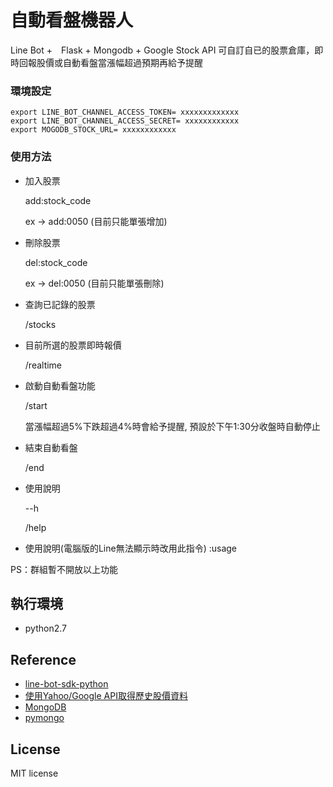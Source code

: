 自動看盤機器人
==========================

Line Bot +　Flask + Mongodb + Google Stock API
可自訂自已的股票倉庫，即時回報股價或自動看盤當漲幅超過預期再給予提醒


### 環境設定

    export LINE_BOT_CHANNEL_ACCESS_TOKEN= xxxxxxxxxxxxx
    export LINE_BOT_CHANNEL_ACCESS_SECRET= xxxxxxxxxxxx
    export MOGODB_STOCK_URL= xxxxxxxxxxxx

### 使用方法
* 加入股票

    add:stock_code

    ex -> add:0050 (目前只能單張增加)

* 刪除股票

    del:stock_code

    ex -> del:0050 (目前只能單張刪除)

* 查詢已記錄的股票

    /stocks

* 目前所選的股票即時報價

    /realtime

* 啟動自動看盤功能

  /start

  當漲幅超過5%下跌超過4%時會給予提醒, 預設於下午1:30分收盤時自動停止

* 結束自動看盤

  /end

* 使用說明

  --h

  /help

* 使用說明(電腦版的Line無法顯示時改用此指令)
  :usage

PS：群組暫不開放以上功能

執行環境
-----
* python2.7

Reference
---------------
* [line-bot-sdk-python](https://github.com/line/line-bot-sdk-python)
* [使用Yahoo/Google API取得歷史股價資料](http://lovecoding.logdown.com/posts/257928-use-yahoo-api-to-obtain-historical-stock-price-data)
* [MongoDB](https://mlab.com/)
* [pymongo](https://api.mongodb.com/python/current/)

License
----------------
MIT license
